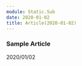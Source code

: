 ```yaml
---
module: Static.Sub
date: 2020-01-02
title: Article(2020-01-02)
---
```


### Sample Article

2020/01/02
